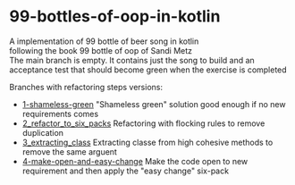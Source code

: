 # 99-bottles-of-oop-in-kotlin
A implementation of 99 bottle of beer song in kotlin  
following the book 99 bottle of oop of Sandi Metz  
The main branch is empty. It contains just the song to build and an acceptance test that should 
become green when the exercise is completed

Branches with refactoring steps versions:
  - [1-shameless-green]  "Shameless green" solution good enough if no  new requirements comes
  - [2_refactor_to_six_packs]   Refactoring with flocking rules to remove duplication 
  - [3_extracting_class] Extracting classe from high cohesive methods to remove the same arguent
  - [4-make-open-and-easy-change] Make the code open to new requirement and then apply the "easy 
  change" six-pack

[1-shameless-green]: <https://github.com/rmarioo/99-bottles-of-oop-in-kotlin/tree/1-shameless-green>
[2_refactor_to_six_packs]: <https://github.com/rmarioo/99-bottles-of-oop-in-kotlin/tree/2-refactor_to_six_packs>
[3_extracting_class]: <https://github.com/rmarioo/99-bottles-of-oop-in-kotlin/tree/3-extracting_class> 
[4-make-open-and-easy-change]: <https://github.com/rmarioo/99-bottles-of-oop-in-kotlin/tree/4-make-open-and-easy-change> 

